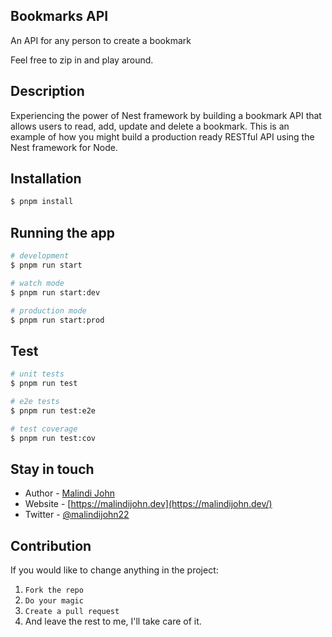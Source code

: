 ## Bookmarks API
An API for any person to create a bookmark

Feel free to zip in and play around.

## Description

Experiencing the power of Nest framework by building a bookmark API  that allows users to read, add, update and delete a bookmark.
This is an example of how you might build a production ready  RESTful API using the Nest framework for Node.

## Installation

```bash
$ pnpm install
```

## Running the app

```bash
# development
$ pnpm run start

# watch mode
$ pnpm run start:dev

# production mode
$ pnpm run start:prod
```

## Test

```bash
# unit tests
$ pnpm run test

# e2e tests
$ pnpm run test:e2e

# test coverage
$ pnpm run test:cov
```

## Stay in touch

- Author - [Malindi John](https://github.com/MalindiJohn)
- Website - [https://malindijohn.dev](https://malindijohn.dev/)
- Twitter - [@malindijohn22](https://twitter.com/malindijohn22)

## Contribution
If you would like to change anything in the project:
1. `Fork the repo`
2. `Do your magic`
3. `Create a pull request`
4. And leave the rest to me, I'll take care of it. 

